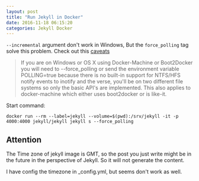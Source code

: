 ```yaml
---
layout: post
title: "Run Jekyll in Docker"
date: 2016-11-18 06:15:20
categories: Jekyll Docker
---
```


`--incremental` argument don't work in Windows, But the `force_polling` tag solve this problem. Check out this [caveats](https://github.com/jekyll/docker/wiki/Usage:-Running#caveats)

>If you are on Windows or OS X using Docker-Machine or Boot2Docker you will need to --force_polling or send the environment variable POLLING=true because there is no built-in support for NTFS/HFS notify events to inotify and the verse, you'll be on two different file systems so only the basic API's are implemented. This also applies to docker-machine which either uses boot2docker or is like-it.

Start command:

	docker run --rm --label=jekyll --volume=$(pwd):/srv/jekyll -it -p 4000:4000 jekyll/jekyll jekyll s --force_polling

## Attention

 The Time zone of jekyll image is GMT, so the post you just write might be in the future in the perspective of Jekyll.
 So it will not generate the content.

 I have config the timezone in _config.yml, but seems don't work as well.
